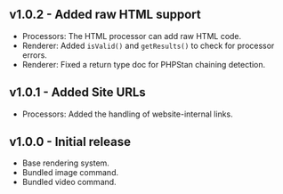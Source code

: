 ## v1.0.2 - Added raw HTML support
- Processors: The HTML processor can add raw HTML code.
- Renderer: Added `isValid()` and `getResults()` to check for processor errors.
- Renderer: Fixed a return type doc for PHPStan chaining detection.

## v1.0.1 - Added Site URLs
- Processors: Added the handling of website-internal links.  

## v1.0.0 - Initial release
- Base rendering system.
- Bundled image command.
- Bundled video command.
